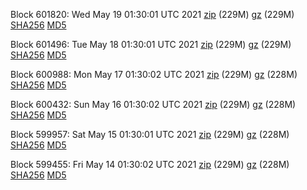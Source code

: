 Block 601820: Wed May 19 01:30:01 UTC 2021 [zip](https://files.01coin.io/mainnet/2021-05-19/bootstrap.dat.zip) (229M) [gz](https://files.01coin.io/mainnet/2021-05-19/bootstrap.dat.tar.gz) (229M) [SHA256](https://files.01coin.io/mainnet/2021-05-19/sha256.txt) [MD5](https://files.01coin.io/mainnet/2021-05-19/md5.txt)

Block 601496: Tue May 18 01:30:01 UTC 2021 [zip](https://files.01coin.io/mainnet/2021-05-18/bootstrap.dat.zip) (229M) [gz](https://files.01coin.io/mainnet/2021-05-18/bootstrap.dat.tar.gz) (229M) [SHA256](https://files.01coin.io/mainnet/2021-05-18/sha256.txt) [MD5](https://files.01coin.io/mainnet/2021-05-18/md5.txt)

Block 600988: Mon May 17 01:30:02 UTC 2021 [zip](https://files.01coin.io/mainnet/2021-05-17/bootstrap.dat.zip) (229M) [gz](https://files.01coin.io/mainnet/2021-05-17/bootstrap.dat.tar.gz) (228M) [SHA256](https://files.01coin.io/mainnet/2021-05-17/sha256.txt) [MD5](https://files.01coin.io/mainnet/2021-05-17/md5.txt)

Block 600432: Sun May 16 01:30:02 UTC 2021 [zip](https://files.01coin.io/mainnet/2021-05-16/bootstrap.dat.zip) (229M) [gz](https://files.01coin.io/mainnet/2021-05-16/bootstrap.dat.tar.gz) (228M) [SHA256](https://files.01coin.io/mainnet/2021-05-16/sha256.txt) [MD5](https://files.01coin.io/mainnet/2021-05-16/md5.txt)

Block 599957: Sat May 15 01:30:01 UTC 2021 [zip](https://files.01coin.io/mainnet/2021-05-15/bootstrap.dat.zip) (229M) [gz](https://files.01coin.io/mainnet/2021-05-15/bootstrap.dat.tar.gz) (228M) [SHA256](https://files.01coin.io/mainnet/2021-05-15/sha256.txt) [MD5](https://files.01coin.io/mainnet/2021-05-15/md5.txt)

Block 599455: Fri May 14 01:30:02 UTC 2021 [zip](https://files.01coin.io/mainnet/2021-05-14/bootstrap.dat.zip) (229M) [gz](https://files.01coin.io/mainnet/2021-05-14/bootstrap.dat.tar.gz) (228M) [SHA256](https://files.01coin.io/mainnet/2021-05-14/sha256.txt) [MD5](https://files.01coin.io/mainnet/2021-05-14/md5.txt)
